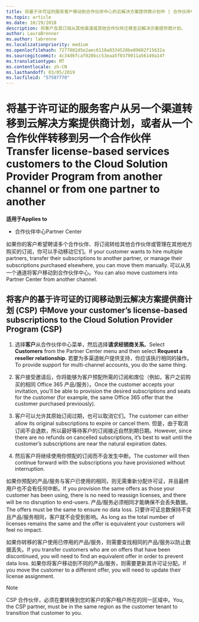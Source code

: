 ```yaml
---
title: 将基于许可证的服务客户移动到合作伙伴中心的云解决方案提供商计划中 | 合作伙伴中心
ms.topic: article
ms.date: 10/29/2018
description: 将客户及其订阅从其他渠道或其他合作伙伴迁移至云解决方案提供商计划。
author: LauraBrenner
ms.author: labrenne
ms.localizationpriority: medium
ms.openlocfilehash: 7277802d5e2aec6118a8334520be89602f15632a
ms.sourcegitcommit: 4c34d6fcaf020bcc53eaa5f0379011a56149a14f
ms.translationtype: MT
ms.contentlocale: zh-CN
ms.lasthandoff: 03/05/2019
ms.locfileid: "57587770"
---
```

# <a name="transfer-license-based-services-customers-to-the-cloud-solution-provider-program-from-another-channel-or-from-one-partner-to-another"></a><span data-ttu-id="d4a0e-103">将基于许可证的服务客户从另一个渠道转移到云解决方案提供商计划，或者从一个合作伙伴转移到另一个合作伙伴</span><span class="sxs-lookup"><span data-stu-id="d4a0e-103">Transfer license-based services customers to the Cloud Solution Provider Program from another channel or from one partner to another</span></span>

<span data-ttu-id="d4a0e-104">**适用于**</span><span class="sxs-lookup"><span data-stu-id="d4a0e-104">**Applies to**</span></span>

-  <span data-ttu-id="d4a0e-105">合作伙伴中心</span><span class="sxs-lookup"><span data-stu-id="d4a0e-105">Partner Center</span></span>

<span data-ttu-id="d4a0e-106">如果你的客户希望聘请多个合作伙伴、将订阅转给其他合作伙伴或管理在其他地方购买的订阅，你可以手动移动它们。</span><span class="sxs-lookup"><span data-stu-id="d4a0e-106">If your customer wants to hire multiple partners, transfer their subscriptions to another partner, or manage their subscriptions purchased elsewhere, you can move them manually.</span></span> <span data-ttu-id="d4a0e-107">可以从另一个通道将客户移动到合作伙伴中心。</span><span class="sxs-lookup"><span data-stu-id="d4a0e-107">You can also move customers into Partner Center from another channel.</span></span>

## <a name="move-your-customers-license-based-subscriptions-to-the-cloud-solution-provider-program-csp"></a><span data-ttu-id="d4a0e-108">将客户的基于许可证的订阅移动到云解决方案提供商计划 (CSP) 中</span><span class="sxs-lookup"><span data-stu-id="d4a0e-108">Move your customer’s license-based subscriptions to the Cloud Solution Provider Program (CSP)</span></span>

1. <span data-ttu-id="d4a0e-109">选择**客户**从合作伙伴中心菜单，然后选择**请求经销商关系**。</span><span class="sxs-lookup"><span data-stu-id="d4a0e-109">Select **Customers** from the Partner Center menu and then select **Request a reseller relationship**.</span></span> <span data-ttu-id="d4a0e-110">若要为多渠道帐户提供支持，你应该执行相同的操作。</span><span class="sxs-lookup"><span data-stu-id="d4a0e-110">To provide support for multi-channel accounts, you do the same thing.</span></span>

2.  <span data-ttu-id="d4a0e-111">客户接受邀请后，你将能够为客户预配所需的订阅和席位（例如，客户之前购买的相同 Office 365 产品/服务）。</span><span class="sxs-lookup"><span data-stu-id="d4a0e-111">Once the customer accepts your invitation, you’ll be able to provision the desired subscriptions and seats for the customer (for example, the same Office 365 offer that the customer purchased previously).</span></span>

3. <span data-ttu-id="d4a0e-112">客户可以允许其原始订阅过期，也可以取消它们。</span><span class="sxs-lookup"><span data-stu-id="d4a0e-112">The customer can either allow its original subscriptions to expire or cancel them.</span></span> <span data-ttu-id="d4a0e-113">但是，由于取消订阅不会退款，所以最好等待客户的订阅接近自然到期日期。</span><span class="sxs-lookup"><span data-stu-id="d4a0e-113">However, since there are no refunds on cancelled subscriptions, it’s best to wait until the customer’s subscriptions are near the natural expiration dates.</span></span>

4. <span data-ttu-id="d4a0e-114">然后客户将继续使用你预配的订阅而不会发生中断。</span><span class="sxs-lookup"><span data-stu-id="d4a0e-114">The customer will then continue forward with the subscriptions you have provisioned without interruption.</span></span>


<span data-ttu-id="d4a0e-115">如果你预配的产品/服务与客户已使用的相同，则无需重新分配许可证，并且最终用户也不会有任何中断。</span><span class="sxs-lookup"><span data-stu-id="d4a0e-115">If you provision the same offers as those your customer has been using, there is no need to reassign licenses, and there will be no disruption to end-users.</span></span> <span data-ttu-id="d4a0e-116">产品/服务必须相同才能确保不会丢失数据。</span><span class="sxs-lookup"><span data-stu-id="d4a0e-116">The offers must be the same to ensure no data loss.</span></span> <span data-ttu-id="d4a0e-117">只要许可证总数保持不变且产品/服务相同，客户就不会受到影响。</span><span class="sxs-lookup"><span data-stu-id="d4a0e-117">As long as the total number of licenses remains the same and the offer is equivalent your customers will feel no impact.</span></span>

<span data-ttu-id="d4a0e-118">如果你转移的客户使用已停用的产品/服务，则需要查找相同的产品/服务以防止数据丢失。</span><span class="sxs-lookup"><span data-stu-id="d4a0e-118">If you transfer customers who are on offers that have been discontinued, you will need to find an equivalent offer in order to prevent data loss.</span></span> <span data-ttu-id="d4a0e-119">如果你将客户移动到不同的产品/服务，则需要更新其许可证分配。</span><span class="sxs-lookup"><span data-stu-id="d4a0e-119">If you move the customer to a different offer, you will need to update their license assignment.</span></span>

>[!NOTE]
><span data-ttu-id="d4a0e-120">CSP 合作伙伴，必须在要转换到您的客户的客户租户所在的同一区域中。</span><span class="sxs-lookup"><span data-stu-id="d4a0e-120">You, the CSP partner, must be in the same region as the customer tenant to transition that customer to you.</span></span> 



